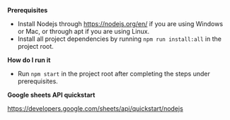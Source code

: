 **Prerequisites**

* Install Nodejs through https://nodejs.org/en/ if you are using Windows or Mac, or through apt if you are using Linux.
* Install all project dependencies by running `npm run install:all` in the project root.

**How do I run it**

* Run `npm start` in the project root after completing the steps under prerequisites.

**Google sheets API quickstart**

https://developers.google.com/sheets/api/quickstart/nodejs